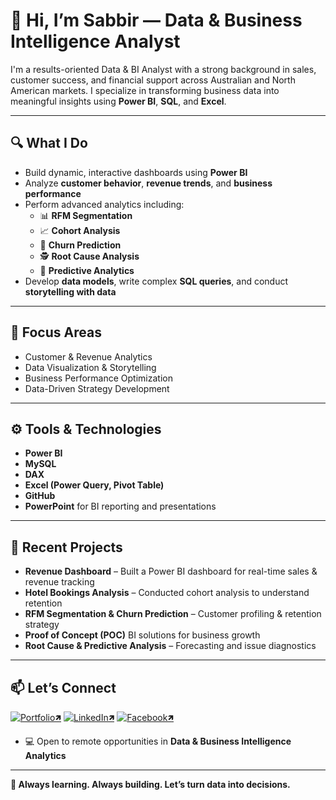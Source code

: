 # 👋 Hi, I’m Sabbir — Data & Business Intelligence Analyst

I'm a results-oriented Data & BI Analyst with a strong background in sales, customer success, and financial support across Australian and North American markets. I specialize in transforming business data into meaningful insights using **Power BI**, **SQL**, and **Excel**.

---

## 🔍 What I Do
- Build dynamic, interactive dashboards using **Power BI**
- Analyze **customer behavior**, **revenue trends**, and **business performance**
- Perform advanced analytics including:
  - 📊 **RFM Segmentation**
  - 📈 **Cohort Analysis**
  - 🔄 **Churn Prediction**
  - 🕵️ **Root Cause Analysis**
  - 📐 **Predictive Analytics**
- Develop **data models**, write complex **SQL queries**, and conduct **storytelling with data**

---

## 🎯 Focus Areas
- Customer & Revenue Analytics  
- Data Visualization & Storytelling  
- Business Performance Optimization  
- Data-Driven Strategy Development

---

## ⚙️ Tools & Technologies
- **Power BI**  
- **MySQL**  
- **DAX**  
- **Excel (Power Query, Pivot Table)**  
- **GitHub**  
- **PowerPoint** for BI reporting and presentations  

---

## 🚀 Recent Projects
- **Revenue Dashboard** – Built a Power BI dashboard for real-time sales & revenue tracking  
- **Hotel Bookings Analysis** – Conducted cohort analysis to understand retention  
- **RFM Segmentation & Churn Prediction** – Customer profiling & retention strategy  
- **Proof of Concept (POC)** BI solutions for business growth  
- **Root Cause & Predictive Analysis** – Forecasting and issue diagnostics

---

## 📫 Let’s Connect
[![Portfolio🡽](https://img.shields.io/badge/Portfolio-0077B5?style=for-the-badge&logo=portfolio&logoColor=white🡽)](https://sabbirjamil.wixstudio.com/portfolio)   [![LinkedIn🡽](https://img.shields.io/badge/LinkedIn-0077B5?style=for-the-badge&logo=linkedin&logoColor=white🡽)](https://www.linkedin.com/in/sabbirjamilsuchon)   [![Facebook🡽](https://img.shields.io/badge/Facebook-1877F2?style=for-the-badge&logo=facebook&logoColor=white🡽)](https://www.facebook.com/sabbirjamilsuchon)

- 💻 Open to remote opportunities in **Data & Business Intelligence Analytics**

---

**📍 Always learning. Always building. Let’s turn data into decisions.**
